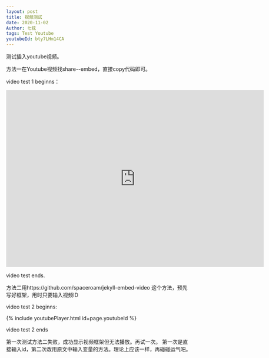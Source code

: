 ```yaml
---
layout: post
title: 视频测试
date: 2020-11-02
Author: 七弦
tags: Test Youtube
youtubeId: bty7LHm14CA
---
```


测试插入youtube视频。

方法一在Youtube视频找share--embed，直接copy代码即可。
    
video test 1 beginns： 
   
<iframe width="700" height="480" src="https://www.youtube.com/embed/bty7LHm14CA" frameborder="0" allow="accelerometer; autoplay; clipboard-write; encrypted-media; gyroscope; picture-in-picture" allowfullscreen></iframe>
   
   video test ends. 
   
方法二用https://github.com/spaceroam/jekyll-embed-video 这个方法，预先写好框架，用时只要输入视频ID

video test 2 beginns:

{% include youtubePlayer.html id=page.youtubeId %}

video test 2 ends

第一次测试方法二失败，成功显示视频框架但无法播放。再试一次。
第一次是直接输入id，第二次改用原文中输入变量的方法。理论上应该一样，再碰碰运气吧。
